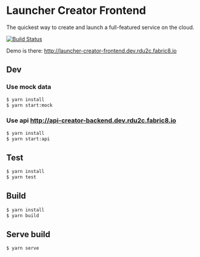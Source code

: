 
# Launcher Creator Frontend

The quickest way to create and launch a full-featured service on the cloud.

[![Build Status](https://semaphoreci.com/api/v1/fabric8-launcher/launcher-creator-frontend/branches/master/badge.svg)](https://semaphoreci.com/fabric8-launcher/launcher-creator-frontend)

Demo is there: http://launcher-creator-frontend.dev.rdu2c.fabric8.io

## Dev

### Use mock data
```bash
$ yarn install
$ yarn start:mock
```

### Use api http://api-creator-backend.dev.rdu2c.fabric8.io
```bash
$ yarn install
$ yarn start:api
```

## Test

```bash
$ yarn install
$ yarn test
```

## Build

```bash
$ yarn install
$ yarn build
```

## Serve build

```bash
$ yarn serve
```



